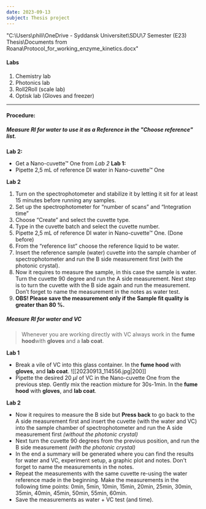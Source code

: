 ```yaml
---
date: 2023-09-13
subject: Thesis project
---
```

"C:\Users\phili\OneDrive - Syddansk Universitet\SDU\7 Semester (E23) Thesis\Documents from Roana\Protocol_for_working_enzyme_kinetics.docx"
#### Labs
1. Chemistry lab
2. Photonics lab
3. Roll2Roll (scale lab)
4. Optisk lab (Gloves and freezer)

****
#### Procedure:
##### Measure RI for water to use it as a Reference in the "Choose reference" list.
**Lab 2:**
- Get a Nano-cuvette™ One from *Lab 2*
**Lab 1:**
- Pipette 2,5 mL of reference DI water in Nano-cuvette™ One

**Lab 2**
1. Turn on the spectrophotometer and stabilize it by letting it sit for at least 15 minutes before running any samples.
2. Set up the spectrophotometer for “number of scans” and “Integration time”
3. Choose “Create” and select the cuvette type.
4. Type in the cuvette batch and select the cuvette number.
5. Pipette 2,5 mL of reference DI water in Nano-cuvette™ One. (Done before)
6. From the “reference list” choose the reference liquid to be water.
7. Insert the reference sample (water) cuvette into the sample chamber of spectrophotometer and run the B side measurement first (with the photonic crystal).
8. Now it requires to measure the sample, in this case the sample is water. Turn the cuvette 90 degree and run the A side measurement. Next step is to turn the cuvette with the B side again and run the measurement. Don’t forget to name the measurement in the notes as water test.
9. **OBS! Please save the measurement only if the** **Sample fit quality** **is greater than 80 %.**

##### Measure RI for water and VC
> Whenever you are working directly with VC always work in the **fume hood**with **gloves** and a **lab coat**.

**Lab 1**
- Break a vile of VC into this glass container. In the **fume hood** with **gloves**, and **lab coat**.
![[20230913_114556.jpg|200]]
- Pipette the desired 20 $\mu l$ of VC in the Nano-cuvette One from the previous step. Gently mix the reaction mixture for 30s-1min. In the **fume hood** with **gloves**, and **lab coat**. 

**Lab 2**
- Now it requires to measure the B side but **Press back** to go back to the A side measurement first and insert the cuvette (with the water and VC) into the sample chamber of spectrophotometer and run the A side measurement first *(without the photonic crystal)*
- Next turn the cuvette 90 degrees from the previous position, and run the B side measurement *(with the photonic crystal)*
- In the end a summary will be generated where you can find the results for water and VC, experiment setup, a graphic plot and notes. Don't forget to name the measurements in the notes.
- Repeat the measurements with the same cuvette re-using the water reference made in the beginning. Make the measurements in the following time points: 0min, 5min, 10min, 15min, 20min, 25min, 30min, 35min, 40min, 45min, 50min, 55min, 60min.
- Save the measurements as water + VC test (and time).